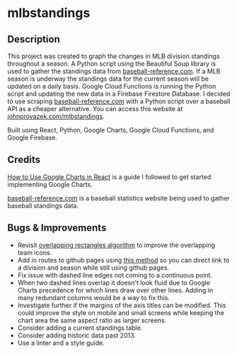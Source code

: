 # mlbstandings

## Description

This project was created to graph the changes in MLB division standings throughout a season. A Python script using the Beautiful Soup library is used to gather the standings data from [baseball-reference.com](https://www.baseball-reference.com/). If a MLB season is underway the standings data for the current season will be updated on a daily basis. Google Cloud Functions is running the Python script and updating the new data in a Firebase Firestore Database. I decided to use scraping [baseball-reference.com](https://www.baseball-reference.com/) with a Python script over a baseball API as a cheaper alternative. You can access this website at [johnprovazek.com/mlbstandings](https://www.johnprovazek.com/mlbstandings/).

Built using React, Python, Google Charts, Google Cloud Functions, and Google Firebase.

## Credits

[How to Use Google Charts in React](https://blog.shahednasser.com/how-to-use-google-charts-in-react/#:~:text=In%20order%20to%20load%20Google,ll%20set%20google%20to%20window.) is a guide I followed to get started implementing Google Charts.

[baseball-reference.com](https://www.baseball-reference.com/) is a baseball statistics website being used to gather baseball standings data.

## Bugs & Improvements
- Revisit [overlapping rectangles algorithm](https://mikekling.com/comparing-algorithms-for-dispersing-overlapping-rectangles/) to improve the overlapping team icons.
- Add in routes to github pages using [this method](https://github.com/rafgraph/spa-github-pages) so you can direct link to a division and season while still using github pages.
- Fix issue with dashed line edges not coming to a continuous point.
- When two dashed lines overlap it doesn't look fluid due to Google Charts precedence for which lines draw over other lines. Adding in many redundant columns would be a way to fix this.
- Investigate further if the margins of the axis titles can be modified. This could improve the style on mobile and small screens while keeping the chart area the same aspect ratio as larger screens.
- Consider adding a current standings table.
- Consider adding historic data past 2013.
- Use a linter and a style guide.